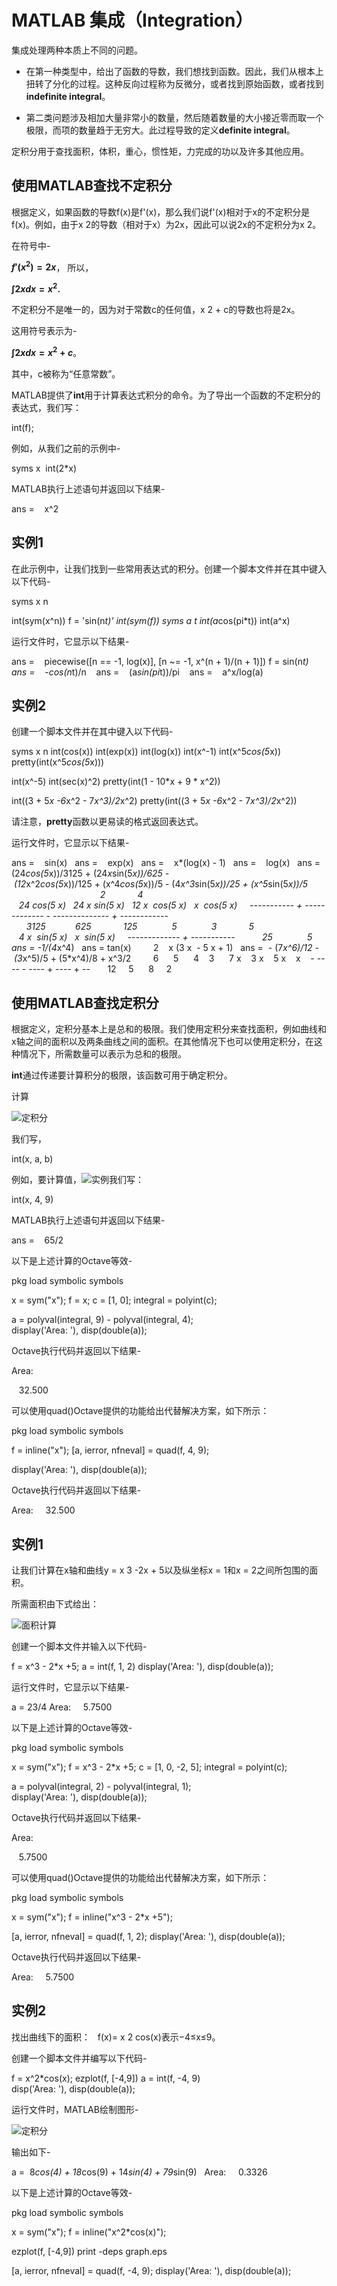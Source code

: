 # MATLAB 集成（Integration）

集成处理两种本质上不同的问题。

- 在第一种类型中，给出了函数的导数，我们想找到函数。因此，我们从根本上扭转了分化的过程。这种反向过程称为反微分，或者找到原始函数，或者找到**indefinite integral**。
    
- 第二类问题涉及相加大量非常小的数量，然后随着数量的大小接近零而取一个极限，而项的数量趋于无穷大。此过程导致的定义**definite integral**。
    

定积分用于查找面积，体积，重心，惯性矩，力完成的功以及许多其他应用。

## 使用MATLAB查找不定积分

根据定义，如果函数的导数f(x)是f'(x)，那么我们说f'(x)相对于x的不定积分是f(x)。例如，由于x 2的导数（相对于x）为2x，因此可以说2x的不定积分为x 2。

在符号中-

**$f'(x^2) = 2x$**， 所以，

**$∫ 2xdx = x^2.$**

不定积分不是唯一的，因为对于常数c的任何值，x 2 + c的导数也将是2x。

这用符号表示为-

**$∫ 2xdx = x^2 + c$**。

其中，c被称为“任意常数”。

MATLAB提供了**int**用于计算表达式积分的命令。为了导出一个函数的不定积分的表达式，我们写：

int(f);

例如，从我们之前的示例中-

syms x 
int(2*x)

MATLAB执行上述语句并返回以下结果-

ans =
   x^2

## 实例1

在此示例中，让我们找到一些常用表达式的积分。创建一个脚本文件并在其中键入以下代码-

syms x n

int(sym(x^n))
f = 'sin(n*t)'
int(sym(f))
syms a t
int(a*cos(pi*t))
int(a^x)

运行文件时，它显示以下结果-

ans =
   piecewise([n == -1, log(x)], [n ~= -1, x^(n + 1)/(n + 1)])
f =
sin(n*t)
ans =
   -cos(n*t)/n
   ans =
   (a*sin(pi*t))/pi
   ans =
   a^x/log(a)

## 实例2

创建一个脚本文件并在其中键入以下代码-

syms x n
int(cos(x))
int(exp(x))
int(log(x))
int(x^-1)
int(x^5*cos(5*x))
pretty(int(x^5*cos(5*x)))

int(x^-5)
int(sec(x)^2)
pretty(int(1 - 10*x + 9 * x^2))

int((3 + 5*x -6*x^2 - 7*x^3)/2*x^2)
pretty(int((3 + 5*x -6*x^2 - 7*x^3)/2*x^2))

请注意，**pretty**函数以更易读的格式返回表达式。

运行文件时，它显示以下结果-

ans =
   sin(x)
 
ans =
   exp(x)
 
ans =
   x*(log(x) - 1)
 
ans =
   log(x)
 
ans =
(24*cos(5*x))/3125 + (24*x*sin(5*x))/625 - (12*x^2*cos(5*x))/125 + (x^4*cos(5*x))/5 - (4*x^3*sin(5*x))/25 + (x^5*sin(5*x))/5
                                    2             4 
   24 cos(5 x)   24 x sin(5 x)   12 x  cos(5 x)   x  cos(5 x) 
   ----------- + ------------- - -------------- + ------------ 
      3125            625             125              5 
   
        3             5 
 
   4 x  sin(5 x)   x  sin(5 x) 
   ------------- + ----------- 
         25              5
 
ans =
-1/(4*x^4)
 
ans =
tan(x)
        2 
  x (3 x  - 5 x + 1)
 
ans = 
- (7*x^6)/12 - (3*x^5)/5 + (5*x^4)/8 + x^3/2
 
      6      5      4    3 
    7 x    3 x    5 x    x 
  - ---- - ---- + ---- + -- 
     12     5      8     2

## 使用MATLAB查找定积分

根据定义，定积分基本上是总和的极限。我们使用定积分来查找面积，例如曲线和x轴之间的面积以及两条曲线之间的面积。在其他情况下也可以使用定积分，在这种情况下，所需数量可以表示为总和的极限。

**int**通过传递要计算积分的极限，该函数可用于确定积分。

计算

![定积分](https://www.cainiaojc.com/static/upload/210417/1356320.jpg)

我们写，

int(x, a, b)

例如，要计算值，![实例](https://www.cainiaojc.com/static/upload/210417/1356321.jpg)我们写：

int(x, 4, 9)

MATLAB执行上述语句并返回以下结果-

ans =
   65/2

以下是上述计算的Octave等效-

pkg load symbolic
symbols

x = sym("x");
f = x;
c = [1, 0];
integral = polyint(c);

a = polyval(integral, 9) - polyval(integral, 4);
display('Area: '), disp(double(a));

Octave执行代码并返回以下结果-

Area: 

   32.500

可以使用quad()Octave提供的功能给出代替解决方案，如下所示：

pkg load symbolic
symbols

f = inline("x");
[a, ierror, nfneval] = quad(f, 4, 9);

display('Area: '), disp(double(a));

Octave执行代码并返回以下结果-

Area: 
   32.500

## 实例1

让我们计算在x轴和曲线y = x 3 -2x + 5以及纵坐标x = 1和x = 2之间所包围的面积。

所需面积由下式给出：

![面积计算](https://www.cainiaojc.com/static/upload/210417/1356322.jpg)

创建一个脚本文件并输入以下代码-

f = x^3 - 2*x +5;
a = int(f, 1, 2)
display('Area: '), disp(double(a));

运行文件时，它显示以下结果-

a =
23/4
Area: 
   5.7500

以下是上述计算的Octave等效-

pkg load symbolic
symbols

x = sym("x");
f = x^3 - 2*x +5;
c = [1, 0, -2, 5];
integral = polyint(c);

a = polyval(integral, 2) - polyval(integral, 1);
display('Area: '), disp(double(a));

Octave执行代码并返回以下结果-

Area: 

   5.7500

可以使用quad()Octave提供的功能给出代替解决方案，如下所示：

pkg load symbolic
symbols

x = sym("x");
f = inline("x^3 - 2*x +5");

[a, ierror, nfneval] = quad(f, 1, 2);
display('Area: '), disp(double(a));

Octave执行代码并返回以下结果-

Area: 
   5.7500

## 实例2

找出曲线下的面积：   f(x)= x 2 cos(x)表示−4≤x≤9。

创建一个脚本文件并编写以下代码-

f = x^2*cos(x);
ezplot(f, [-4,9])
a = int(f, -4, 9)
disp('Area: '), disp(double(a));

运行文件时，MATLAB绘制图形-

![定积分](https://www.cainiaojc.com/static/upload/210417/1356323.jpg)

输出如下-

a = 
8*cos(4) + 18*cos(9) + 14*sin(4) + 79*sin(9)
 
Area: 
   0.3326

以下是上述计算的Octave等效-

pkg load symbolic
symbols

x = sym("x");
f = inline("x^2*cos(x)");

ezplot(f, [-4,9])
print -deps graph.eps

[a, ierror, nfneval] = quad(f, -4, 9);
display('Area: '), disp(double(a));